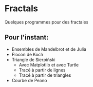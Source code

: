 # Fractals

Quelques programmes pour des fractales

## Pour l'instant:
* Ensembles de Mandelbrot et de Julia
* Flocon de Koch
* Triangle de Sierpiński
    * Avec Matplotlib et avec Turtle
    * Tracé à partir de lignes
    * Tracé à partir de triangles
* Courbe de Peano
